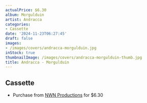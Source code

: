 ```yaml
---
actualPrice: $6.30
album: Morgulduin
artist: Andracca
categories:
- Cassette
date: '2024-11-23T06:27:45'
draft: false
images:
- /images/covers/andracca-morgulduin.jpg
inStock: true
thumbnailImage: /images/covers/andracca-morgulduin-thumb.jpg
title: Andracca - Morgulduin
---
```


## Cassette
* Purchase from [NWN Productions](http://shop.nwnprod.com/index.php?route=product/product&path=73&product_id=18020&sort=pd.name&order=ASC) for $6.30
